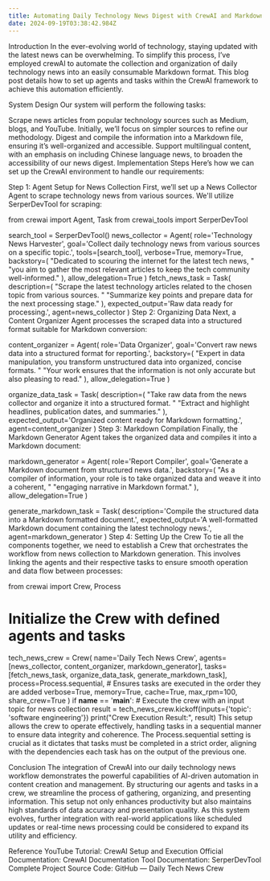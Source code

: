 ```yaml
---
title: Automating Daily Technology News Digest with CrewAI and Markdown Generation
date: 2024-09-19T03:38:42.984Z
---
```


Introduction
In the ever-evolving world of technology, staying updated with the latest news can be overwhelming. To simplify this process, I’ve employed crewAI to automate the collection and organization of daily technology news into an easily consumable Markdown format. This blog post details how to set up agents and tasks within the CrewAI framework to achieve this automation efficiently.

System Design
Our system will perform the following tasks:

Scrape news articles from popular technology sources such as Medium, blogs, and YouTube. Initially, we’ll focus on simpler sources to refine our methodology.
Digest and compile the information into a Markdown file, ensuring it’s well-organized and accessible.
Support multilingual content, with an emphasis on including Chinese language news, to broaden the accessibility of our news digest.
Implementation Steps
Here’s how we can set up the CrewAI environment to handle our requirements:

Step 1: Agent Setup for News Collection
First, we’ll set up a News Collector Agent to scrape technology news from various sources. We'll utilize SerperDevTool for scraping:

from crewai import Agent, Task
from crewai_tools import SerperDevTool

search_tool = SerperDevTool()
news_collector = Agent(
    role='Technology News Harvester',
    goal='Collect daily technology news from various sources on a specific topic.',
    tools=[search_tool],
    verbose=True,
    memory=True,
    backstory=(
        "Dedicated to scouring the internet for the latest tech news, "
        "you aim to gather the most relevant articles to keep the tech community well-informed."
    ),
    allow_delegation=True
)
fetch_news_task = Task(
    description=(
        "Scrape the latest technology articles related to the chosen topic from various sources. "
        "Summarize key points and prepare data for the next processing stage."
    ),
    expected_output='Raw data ready for processing.',
    agent=news_collector
)
Step 2: Organizing Data
Next, a Content Organizer Agent processes the scraped data into a structured format suitable for Markdown conversion:

content_organizer = Agent(
    role='Data Organizer',
    goal='Convert raw news data into a structured format for reporting.',
    backstory=(
        "Expert in data manipulation, you transform unstructured data into organized, concise formats. "
        "Your work ensures that the information is not only accurate but also pleasing to read."
    ),
    allow_delegation=True
)

organize_data_task = Task(
    description=(
        "Take raw data from the news collector and organize it into a structured format. "
        "Extract and highlight headlines, publication dates, and summaries."
    ),
    expected_output='Organized content ready for Markdown formatting.',
    agent=content_organizer
)
Step 3: Markdown Compilation
Finally, the Markdown Generator Agent takes the organized data and compiles it into a Markdown document:

markdown_generator = Agent(
    role='Report Compiler',
    goal='Generate a Markdown document from structured news data.',
    backstory=(
        "As a compiler of information, your role is to take organized data and weave it into a coherent, "
        "engaging narrative in Markdown format."
    ),
    allow_delegation=True
)

generate_markdown_task = Task(
    description='Compile the structured data into a Markdown formatted document.',
    expected_output='A well-formatted Markdown document containing the latest technology news.',
    agent=markdown_generator
)
Step 4: Setting Up the Crew
To tie all the components together, we need to establish a Crew that orchestrates the workflow from news collection to Markdown generation. This involves linking the agents and their respective tasks to ensure smooth operation and data flow between processes:

from crewai import Crew, Process

# Initialize the Crew with defined agents and tasks
tech_news_crew = Crew(
    name='Daily Tech News Crew',
    agents=[news_collector, content_organizer, markdown_generator],
    tasks=[fetch_news_task, organize_data_task, generate_markdown_task],
    process=Process.sequential,  # Ensures tasks are executed in the order they are added
    verbose=True,
    memory=True,
    cache=True,
    max_rpm=100,
    share_crew=True
)
if __name__ == '__main__':
    # Execute the crew with an input topic for news collection
    result = tech_news_crew.kickoff(inputs={'topic': 'software engineering'})
    print("Crew Execution Result:", result)
This setup allows the crew to operate effectively, handling tasks in a sequential manner to ensure data integrity and coherence. The Process.sequential setting is crucial as it dictates that tasks must be completed in a strict order, aligning with the dependencies each task has on the output of the previous one.

Conclusion
The integration of CrewAI into our daily technology news workflow demonstrates the powerful capabilities of AI-driven automation in content creation and management. By structuring our agents and tasks in a crew, we streamline the process of gathering, organizing, and presenting information. This setup not only enhances productivity but also maintains high standards of data accuracy and presentation quality. As this system evolves, further integration with real-world applications like scheduled updates or real-time news processing could be considered to expand its utility and efficiency.

Reference
YouTube Tutorial: CrewAI Setup and Execution
Official Documentation: CrewAI Documentation
Tool Documentation: SerperDevTool
Complete Project Source Code: GitHub — Daily Tech News Crew